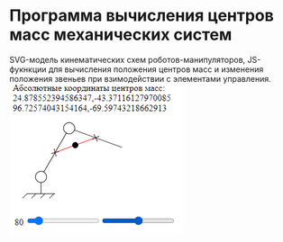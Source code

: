 # Программа вычисления центров масс механических систем

SVG-модель кинематических схем роботов-манипуляторов, JS-фукнкции для вычисления положения центров масс и изменения положения звеньев при взимодействии с элементами управления.
<br/>
<img src="img.png" />